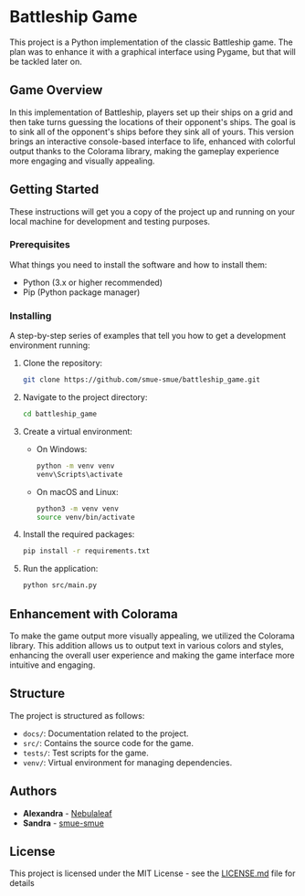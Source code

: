 # Battleship Game

This project is a Python implementation of the classic Battleship game. 
The plan was to enhance it with a graphical interface using Pygame, but that will be tackled later on.

## Game Overview

In this implementation of Battleship, players set up their ships on a grid and then take turns guessing the locations of their opponent's ships. The goal is to sink all of the opponent's ships before they sink all of yours. This version brings an interactive console-based interface to life, enhanced with colorful output thanks to the Colorama library, making the gameplay experience more engaging and visually appealing.

## Getting Started

These instructions will get you a copy of the project up and running on your local machine for development and testing purposes.

### Prerequisites

What things you need to install the software and how to install them:

- Python (3.x or higher recommended)
- Pip (Python package manager)

### Installing

A step-by-step series of examples that tell you how to get a development environment running:

1. Clone the repository:
    ```bash
    git clone https://github.com/smue-smue/battleship_game.git
    ```

2. Navigate to the project directory:
    ```bash
    cd battleship_game
    ```

3. Create a virtual environment:
    - On Windows:
        ```bash
        python -m venv venv
        venv\Scripts\activate
        ```
    - On macOS and Linux:
        ```bash
        python3 -m venv venv
        source venv/bin/activate
        ```

4. Install the required packages:
    ```bash
    pip install -r requirements.txt
    ```

5. Run the application:
    ```bash
    python src/main.py
    ```

## Enhancement with Colorama

To make the game output more visually appealing, we utilized the Colorama library. This addition allows us to output text in various colors and styles, enhancing the overall user experience and making the game interface more intuitive and engaging.


## Structure

The project is structured as follows:

- `docs/`: Documentation related to the project.
- `src/`: Contains the source code for the game.
- `tests/`: Test scripts for the game.
- `venv/`: Virtual environment for managing dependencies.


## Authors

- **Alexandra** - [Nebulaleaf](https://github.com/Nebulaleaf)
- **Sandra** - [smue-smue](https://github.com/smue-smue)


## License

This project is licensed under the MIT License - see the [LICENSE.md](LICENSE.md) file for details
